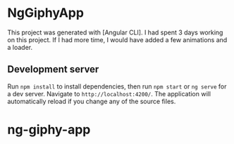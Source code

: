 # NgGiphyApp

This project was generated with [Angular CLI].
I had spent 3 days working on this project. If I had more time, I would have added a few animations and a loader.

## Development server

Run `npm install` to install dependencies, then run `npm start` or `ng serve` for a dev server. Navigate to `http://localhost:4200/`. The application will automatically reload if you change any of the source files.

# ng-giphy-app
